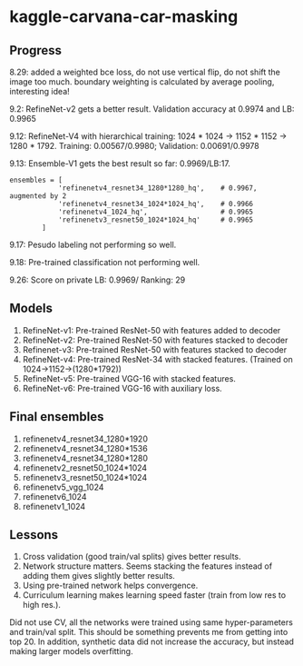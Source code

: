 # kaggle-carvana-car-masking



## Progress

8.29: added a weighted bce loss, do not use vertical flip, do not shift the image too much. boundary weighting is calculated by average pooling, interesting idea!

9.2: RefineNet-v2 gets a better result. Validation accuracy at 0.9974 and LB: 0.9965

9.12: RefineNet-V4 with hierarchical training: 1024 * 1024 -> 1152 * 1152 -> 1280 * 1792. Training: 0.00567/0.9980; Validation: 0.00691/0.9978

9.13: Ensemble-V1 gets the best result so far: 0.9969/LB:17. 

    ensembles = [
                'refinenetv4_resnet34_1280*1280_hq',    # 0.9967, augmented by 2
                'refinenetv4_resnet34_1024*1024_hq',    # 0.9966
                'refinenetv4_1024_hq',                  # 0.9965
                'refinenetv3_resnet50_1024*1024_hq'     # 0.9965
            ]
  
9.17: Pesudo labeling not performing so well.

9.18: Pre-trained classification not performing well.

9.26: Score on private LB: 0.9969/ Ranking: 29



## Models

1. RefineNet-v1: Pre-trained ResNet-50 with features added to decoder
2. RefineNet-v2: Pre-trained ResNet-50 with features stacked to decoder
3. Refinenet-v3: Pre-trained ResNet-50 with features stacked to decoder
4. RefineNet-v4: Pre-trained ResNet-34 with stacked features. (Trained on 1024->1152->(1280*1792))
5. RefineNet-v5: Pre-trained VGG-16 with stacked features.
6. RefineNet-v6: Pre-trained VGG-16 with auxiliary loss.


## Final ensembles

1. refinenetv4_resnet34_1280*1920
2. refinenetv4_resnet34_1280*1536
3. refinenetv4_resnet34_1280*1280
4. refinenetv2_resnet50_1024*1024
5. refinenetv3_resnet50_1024*1024
6. refinenetv5_vgg_1024
7. refinenetv6_1024
8. refinenetv1_1024

## Lessons

1. Cross validation (good train/val splits) gives better results.
2. Network structure matters. Seems stacking the features instead of adding them gives slightly better results.
3. Using pre-trained network helps convergence.
4. Curriculum learning makes learning speed faster (train from low res to high res.).

Did not use CV, all the networks were trained using same hyper-parameters and train/val split. This should be something prevents me from getting into top 20.
In addition, synthetic data did not increase the accuracy, but instead making larger models overfitting.



